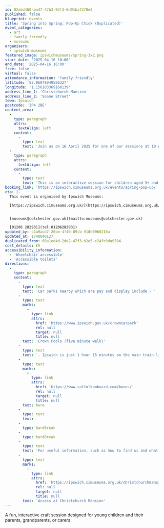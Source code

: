 ```yaml
---
id: 82abd460-ba47-47b3-94f3-6d91ba7370e2
published: false
blueprint: events
title: 'Spring into Spring: Pop-Up Chick (Duplicated)'
event_categories:
  - art
  - family-friendly
  - museums
organisers:
  - ipswich-museums
featured_image: ipswichmuseums/spring-3x2.png
start_date: '2025-04-16 10:00'
end_date: '2025-04-16 16:00'
free: false
virtual: false
attendance_information: 'family friendly'
latitude: '52.06078949566327'
longitude: '1.158103369168139'
address_line_1: 'Christchurch Mansion'
address_line_2: 'Soane Street'
town: Ipswich
postcode: 'IP4 2BE'
content_area:
  -
    type: paragraph
    attrs:
      textAlign: left
    content:
      -
        type: text
        text: 'Join us on 16 April 2025 for one of our sessions at 10 AM, 11 AM, 1 PM, 2 PM, or 3 PM for a selection of spring-themed crafts. Make your own wiggly caterpillar or pop-up chick to take home.'
  -
    type: paragraph
    attrs:
      textAlign: left
    content:
      -
        type: text
        text: 'This is an interactive session for children aged 5+ and their parents and carers. Parents/carers must remain with their children throughout. The sessions will be held in the Great Hall on the ground floor.'
booking_link: 'https://ipswich.cimuseums.org.uk/events/spring-pop-up/'
cta: |-
  This event is organised by Ipswich Museums:

  [https://ipswich.cimuseums.org.uk/](https://ipswich.cimuseums.org.uk/) 


  [museums@colchester.gov.uk](mailto:museums@colchester.gov.uk)

  [01206 282931](tel:01206282931)
updated_by: c2a9acd7-26be-4f49-89cb-918d0960210a
updated_at: 1740040127
duplicated_from: 60a1ed4d-2de2-47f3-b2e5-c24fc0da9584
cost_details: £5
accessibility_information:
  - 'Wheelchair accessible'
  - 'Accessible toilets'
directions:
  -
    type: paragraph
    content:
      -
        type: text
        text: 'Car parks nearby which are pay and display include - '
      -
        type: text
        marks:
          -
            type: link
            attrs:
              href: 'https://www.ipswich.gov.uk/crowncarpark'
              rel: null
              target: null
              title: null
        text: 'Crown Pools (five minute walk)'
      -
        type: text
        text: '. Ipswich is just 1 hour 15 minutes on the main train line from London to Norwich.  Arriving at Ipswich Station the museum is approximately 20 minute walk or short bus ride to the town centre. The museum is a five minute walk from Tower Ramparts bus station in the town centre - see the latest bus timetables '
      -
        type: text
        marks:
          -
            type: link
            attrs:
              href: 'https://www.suffolkonboard.com/buses/'
              rel: null
              target: null
              title: null
        text: here
      -
        type: text
        text: .
      -
        type: hardBreak
      -
        type: hardBreak
      -
        type: text
        text: 'For useful information, such as how to find us and what facilities Christchurch Mansion has, we recommend reading our Access information: '
      -
        type: text
        marks:
          -
            type: link
            attrs:
              href: 'https://ipswich.cimuseums.org.uk/christchurchmansionaccess/'
              rel: null
              target: null
              title: null
        text: 'Access at Christchurch Mansion'
---
```

A fun, interactive craft session designed for young children and their parents, grandparents, or carers.